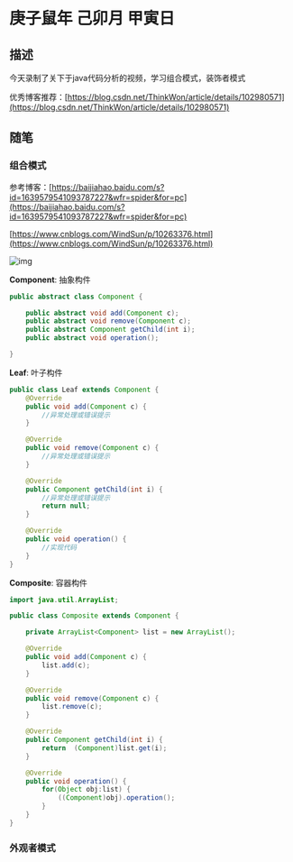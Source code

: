 # 庚子鼠年 己卯月 甲寅日

## 描述

今天录制了关下于java代码分析的视频，学习组合模式，装饰者模式

优秀博客推荐：[https://blog.csdn.net/ThinkWon/article/details/102980571](https://blog.csdn.net/ThinkWon/article/details/102980571)

## 随笔

### 组合模式

参考博客：[https://baijiahao.baidu.com/s?id=1639579541093787227&wfr=spider&for=pc](https://baijiahao.baidu.com/s?id=1639579541093787227&wfr=spider&for=pc)

[https://www.cnblogs.com/WindSun/p/10263376.html](https://www.cnblogs.com/WindSun/p/10263376.html)

![img](https://img2018.cnblogs.com/blog/1475571/201901/1475571-20190113172744030-933483492.png)



**Component**: 抽象构件

```java
public abstract class Component {

    public abstract void add(Component c);
    public abstract void remove(Component c);
    public abstract Component getChild(int i);
    public abstract void operation();

}
```

**Leaf**: 叶子构件

```java
public class Leaf extends Component {
    @Override
    public void add(Component c) {
        //异常处理或错误提示
    }

    @Override
    public void remove(Component c) {
        //异常处理或错误提示
    }

    @Override
    public Component getChild(int i) {
        //异常处理或错误提示
        return null;
    }

    @Override
    public void operation() {
        //实现代码
    }
}

```

**Composite**: 容器构件

```java
import java.util.ArrayList;

public class Composite extends Component {

    private ArrayList<Component> list = new ArrayList();

    @Override
    public void add(Component c) {
        list.add(c);
    }

    @Override
    public void remove(Component c) {
        list.remove(c);
    }

    @Override
    public Component getChild(int i) {
        return  (Component)list.get(i);
    }

    @Override
    public void operation() {
        for(Object obj:list) {
            ((Component)obj).operation();
        }
    }
}

```



### 外观者模式

